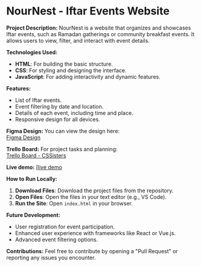 # NourNest - Iftar Events Website

**Project Description:**
NourNest is a website that organizes and showcases Iftar events, such as Ramadan gatherings or community breakfast events. It allows users to view, filter, and interact with event details.

**Technologies Used:**
- **HTML**: For building the basic structure.
- **CSS**: For styling and designing the interface.
- **JavaScript**: For adding interactivity and dynamic features.

**Features:**
- List of Iftar events.
- Event filtering by date and location.
- Details of each event, including time and place.
- Responsive design for all devices.

**Figma Design:**
You can view the design here:  
[Figma Design](https://www.figma.com/design/rdGmNAXWB0vmYtDWBlgvnq/Untitled?t=QOve8l3a1gzkIr7L-1)

**Trello Board:**
For project tasks and planning:  
[Trello Board - CSSisters](https://trello.com/b/k4pwylpv/cssisters)

**Live demo:**
[[live demo](https://trello.com/invite/b/67d7d212af30bbb292b94a53/ATTI964a95c4d52f69ee588bc202724bcb55BB17C111/cssisters](https://hackathonproject0.github.io/CSSisters/))

**How to Run Locally:**
1. **Download Files**: Download the project files from the repository.
2. **Open Files**: Open the files in your text editor (e.g., VS Code).
3. **Run the Site**: Open `index.html` in your browser.

**Future Development:**
- User registration for event participation.
- Enhanced user experience with frameworks like React or Vue.js.
- Advanced event filtering options.

**Contributions:**
Feel free to contribute by opening a "Pull Request" or reporting any issues you encounter.


